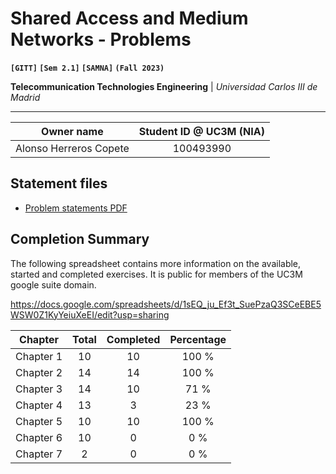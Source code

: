 # **Shared Access and Medium Networks - Problems**
**`[GITT]` `[Sem 2.1]` `[SAMNA]` `(Fall 2023)`**

**Telecommunication Technologies Engineering** | _Universidad Carlos III de Madrid_

---

| Owner name | Student ID @ UC3M (NIA) |
| :---: | :---: |
| Alonso Herreros Copete | 100493990 |

## Statement files

* [Problem statements PDF](./Problem%20list.pdf)

## Completion Summary

The following spreadsheet contains more information on the available, started and completed exercises.
It is public for members of the UC3M google suite domain.

<https://docs.google.com/spreadsheets/d/1sEQ_ju_Ef3t_SuePzaQ3SCeEBE5WSW0Z1KyYeiuXeEI/edit?usp=sharing>

| Chapter   | Total | Completed | Percentage |
| --------- | :---: | :-------: | :--------: |
| Chapter 1 |  10   |    10     |   100 %    |
| Chapter 2 |  14   |    14     |   100 %    |
| Chapter 3 |  14   |    10     |    71 %    |
| Chapter 4 |  13   |     3     |    23 %    |
| Chapter 5 |  10   |    10     |   100 %    |
| Chapter 6 |  10   |     0     |    0 %     |
| Chapter 7 |   2   |     0     |    0 %     |
